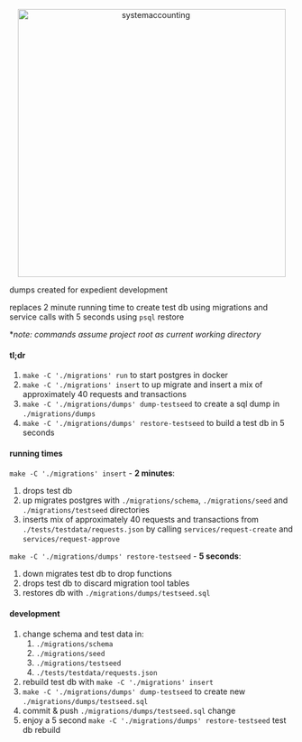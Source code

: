 <p align="center">
  <img width="475" alt="systemaccounting" src="https://user-images.githubusercontent.com/12200465/37568924-06f05d08-2a99-11e8-8891-60f373b33421.png">
</p>

dumps created for expedient development

replaces 2 minute running time to create test db using migrations and service calls with 5 seconds using `psql` restore

\**note: commands assume project root as current working directory*

#### tl;dr
1. `make -C './migrations' run` to start postgres in docker
1. `make -C './migrations' insert` to up migrate and insert a mix of approximately 40 requests and transactions
1. `make -C './migrations/dumps' dump-testseed` to create a sql dump in `./migrations/dumps`
1. `make -C './migrations/dumps' restore-testseed` to build a test db in 5 seconds

#### running times

`make -C './migrations' insert` - **2 minutes**:
  1. drops test db
  1. up migrates postgres with `./migrations/schema`, `./migrations/seed` and `./migrations/testseed` directories
  1. inserts mix of approximately 40 requests and transactions from `./tests/testdata/requests.json` by calling `services/request-create` and `services/request-approve`

`make -C './migrations/dumps' restore-testseed` - **5 seconds**:
  1. down migrates test db to drop functions
  1. drops test db to discard migration tool tables
  1. restores db with `./migrations/dumps/testseed.sql`

  #### development
  1. change schema and test data in:
      1. `./migrations/schema`
      1. `./migrations/seed`
      1. `./migrations/testseed`
      1. `./tests/testdata/requests.json`
  1. rebuild test db with `make -C './migrations' insert`
  1. `make -C './migrations/dumps' dump-testseed` to create new `./migrations/dumps/testseed.sql`
  1. commit & push `./migrations/dumps/testseed.sql` change
  1. enjoy a 5 second `make -C './migrations/dumps' restore-testseed` test db rebuild
